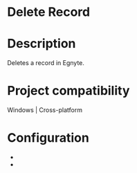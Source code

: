 ﻿# Delete Record

# Description

Deletes a record in Egnyte.

# Project compatibility

Windows | Cross-platform

# Configuration

* 
*
